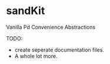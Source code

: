 sandKit
=======

Vanilla Pd Convenience Abstractions


TODO:

- create seperate documentation files.
- A whole lot more.

